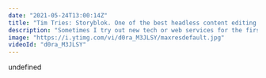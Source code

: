 ```yaml
---
date: "2021-05-24T13:00:14Z"
title: "Tim Tries: Storyblok. One of the best headless content editing experiences"
description: "Sometimes I try out new tech or web services for the first time. I give feedback as I go, in real-time. This is the #timtries Series. In this episode I try out the #Storyblok, the headless CMS with NuxtJS as the front-end. \n\nConclusion: It's probably the best headless #CMS editor experience I have seen. The set-up had some hiccups however.\n\nDisclaimer: For this video my opinions are honest and real time. This is truly the first time I tried Storyblok.\n\nStoryblok:\nhttps://www.storyblok.com/\nhttps://twitter.com/storyblok\n\nFollow me here:\nhttps://timbenniks.dev\nhttps://twitter.com/timbenniks\nhttps://github.com/timbenniks"
image: "https://i.ytimg.com/vi/d0ra_M3JLSY/maxresdefault.jpg"
videoId: "d0ra_M3JLSY"
---
```


undefined